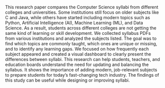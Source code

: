 This research paper compares the Computer Science syllabi from different colleges and universities. Some institutions still focus on older subjects like C and Java, while others have started including modern topics such as Python, Artificial Intelligence (AI), Machine Learning (ML), and Data Science. As a result, students across different colleges are not getting the same kind of learning or skill development.
We collected syllabus PDFs from various institutions and analyzed the subjects listed. The goal was to find which topics are commonly taught, which ones are unique or missing, and to identify any learning gaps. We focused on how frequently each subject appeared and created a visual dashboard to clearly present the differences between syllabi.
This research can help students, teachers, and education boards understand the need for updating and balancing the syllabus. It shows the importance of adding modern, job-relevant subjects to prepare students for today’s fast-changing tech industry. The findings of this study can be useful while designing or improving syllabi.

